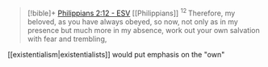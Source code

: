> [!bible]+ [Philippians 2:12 - ESV](https://bolls.life/ESV/50/2/) [[Philippians]]
>  <sup> 12 </sup>Therefore, my beloved, as you have always obeyed, so now, not only as in my presence but much more in my absence, work out your own salvation with fear and trembling,

[[existentialism|existentialists]] would put emphasis on the "own"